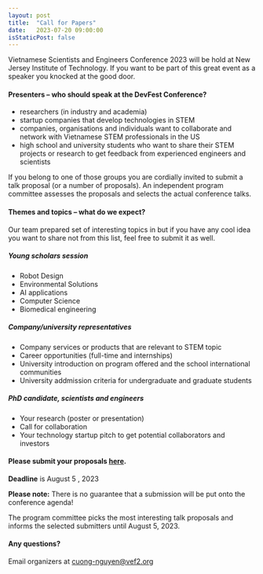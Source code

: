 ```yaml
---
layout: post
title:  "Call for Papers"
date:   2023-07-20 09:00:00
isStaticPost: false
---
```


Vietnamese Scientists and Engineers Conference 2023 will be hold at New Jersey Institute of Technology. If you want to be part of this great event as a speaker you knocked at the good door.

#### Presenters – who should speak at the DevFest Conference?

* researchers (in industry and academia)
* startup companies that develop technologies in STEM
* companies, organisations and individuals want to collaborate and network with Vietnamese STEM professionals in the US
* high school and university students who want to share their STEM projects or research to get feedback from experienced engineers and scientists

If you belong to one of those groups you are cordially invited to submit a talk proposal (or a number of proposals). An independent program committee assesses the proposals and selects the actual conference talks.<br/>

#### Themes and topics – what do we expect?
Our team prepared set of interesting topics in but if you have any cool idea you want to share not from this list, feel free to submit it as well.

##### Young scholars session

* Robot Design
* Environmental Solutions
* AI applications 
* Computer Science
* Biomedical engineering


##### Company/university representatives

* Company services or products that are relevant to STEM topic
* Career opportunities (full-time and internships)
* University introduction on program offered and the school international communities
* University addmission criteria for undergraduate and graduate students


##### PhD candidate, scientists and engineers

* Your research (poster or presentation)
* Call for collaboration
* Your technology startup pitch to get potential collaborators and investors



#### Please submit your proposals [here](http://bit.ly/dfua-c4p).
__Deadline__ is August 5 , 2023

__Please note:__ There is no guarantee that a submission will be put onto the conference agenda!<br/>

The program committee picks the most interesting talk proposals and informs the selected submitters until August 5, 2023.<br/>

#### Any questions? 
Email organizers at [cuong-nguyen@vef2.org](mailto:cuong-nguyen@vef2.org)